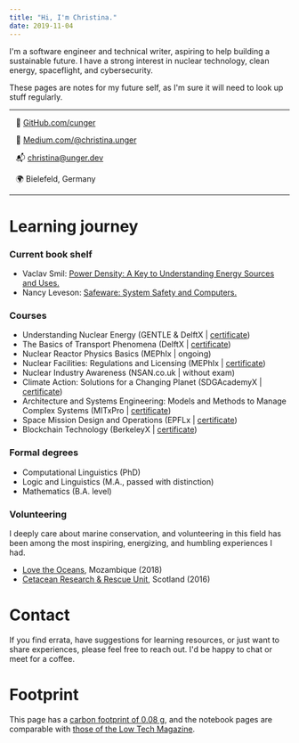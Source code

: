 ```yaml
---
title: "Hi, I'm Christina."
date: 2019-11-04
---
```


I'm a software engineer and technical writer, aspiring to help building a sustainable future. I have a strong interest in nuclear technology, clean energy, spaceflight, and cybersecurity.

These pages are notes for my future self, as I'm sure it will need to look up stuff regularly.

---
  &nbsp;&nbsp; 💾 [GitHub.com/cunger](https://github.com/cunger/)

  &nbsp;&nbsp; 📝 [Medium.com/@christina.unger](https://medium.com/@christina.unger)

  &nbsp;&nbsp; 📬 christina@unger.dev

  &nbsp;&nbsp; 🌍 Bielefeld, Germany

  <!-- &nbsp;&nbsp; ️🛠 Functional programming, Linux, Git -->

  <!-- &nbsp;&nbsp; 🤹‍♀️  -->
---

# Learning journey

### Current book shelf

* Vaclav Smil: [Power Density: A Key to Understanding Energy Sources and Uses.](https://mitpress.mit.edu/books/power-density)
* Nancy Leveson: [Safeware: System Safety and Computers.](http://sunnyday.mit.edu/book.html)

### Courses

* Understanding Nuclear Energy
  (GENTLE & DelftX | [certificate](https://courses.edx.org/certificates/8dec05e14fd846cdadffe75adeb91c07))
* The Basics of Transport Phenomena
  (DelftX | [certificate](https://courses.edx.org/certificates/037f03eb60a34a0cbf87bb7e409f313f))
* Nuclear Reactor Physics Basics
  (MEPhIx | ongoing)
* Nuclear Facilities: Regulations and Licensing
  (MEPhIx | [certificate](https://courses.edx.org/certificates/287fad013e814d708be737b76bb1c53b))
* Nuclear Industry Awareness
  (NSAN.co.uk | without exam)
* Climate Action: Solutions for a Changing Planet
  (SDGAcademyX | [certificate](https://courses.edx.org/certificates/b78c0a1559314a75909cc6b03232e4f8))
* Architecture and Systems Engineering: Models and Methods to Manage Complex Systems
  (MITxPro | [certificate](https://xpro.mit.edu/certificate/program/5060051c-301b-4e7c-96e7-46b2c323a09f/))
* Space Mission Design and Operations
  (EPFLx | [certificate](https://courses.edx.org/certificates/ba8373e783f54519bebdf080200197b7))
* Blockchain Technology
  (BerkeleyX | [certificate](https://courses.edx.org/certificates/0e861a3aa10e44d6a5c98f82036acfb0))

### Formal degrees

* Computational Linguistics (PhD)
* Logic and Linguistics (M.A., passed with distinction)
* Mathematics (B.A. level)

### Volunteering

I deeply care about marine conservation, and volunteering in this field has been among the most inspiring, energizing, and humbling experiences I had.

* [Love the Oceans](https://lovetheoceans.org), Mozambique (2018)
* [Cetacean Research & Rescue Unit](http://www.crru.org.uk/), Scotland (2016)

# Contact

If you find errata, have suggestions for learning resources, or just want to share experiences, please feel free to reach out. I'd be happy to chat or meet for a coffee.

# Footprint

This page has a [carbon footprint of 0.08 g](https://www.websitecarbon.com/website/cunger-github-io-about/), and the notebook pages are comparable with [those of the Low Tech Magazine](https://solar.lowtechmagazine.com/2018/09/how-to-build-a-lowtech-website.html).

